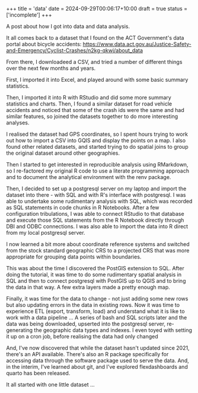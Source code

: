+++
title = 'data'
date = 2024-09-29T00:06:17+10:00
draft = true
status = ['incomplete']
+++

A post about how I got into data and data analysis.

It all comes back to a dataset that I found on the ACT Government's data portal about bicycle accidents: https://www.data.act.gov.au/Justice-Safety-and-Emergency/Cyclist-Crashes/n2kg-qkwj/about_data



From there, I downloadeed a CSV, and tried a number of different things over the next few months and years.

First, I imported it into Excel, and played around with some basic summary statistics.

Then, I imported it into R with RStudio and did some more summary statistics and charts. Then, I found a similar dataset for road vehicle accidents and noticed that some of the crash ids were the same and had similar features, so joined the datasets together to do more interesting analyses.

I realised the dataset had GPS coordinates, so I spent hours trying to work out how to import a CSV into GQIS and display the points on a map. I also found other related datasets, and started trying to do spatial joins to group the original dataset around other geographies.

Then I started to get interested in reproducible analysis using RMarkdown, so I re-factored my original R code to use a literate programming approach and to document the analytical environment with the renv package.

Then, I decided to set up a postgresql server on my laptop and import the dataset into there - with SQL and with R's interface with postgresql. I was able to undertake some rudimentary analysis with SQL, which was recorded as SQL statements in code chunks in R Notebooks. After a few configuration tribulations, I was able to connect RStudio to that database and execute those SQL statements from the R Notebook directly through DBI and ODBC connections. I was also able to import the data into R direct from my local postgresql server.

I now learned a bit more about coordinate reference systems and switched from the stock standard geographic CRS to a projected CRS that was more appropriate for grouping data points within boundaries.

This was about the time I discovered the PostGIS extension to SQL. After doing the tutorial, it was time to do some rudimentary spatial analysis in SQL and then to connect postgresql with PostGIS up to QGIS and to bring the data in that way. A few extra layers made a pretty enough map.

Finally, it was time for the data to change - not just adding some new rows but also updating errors in the data in existing rows. Now it was time to experience ETL (export, transform, load) and understand what it is like to work with a data pipeline ... A series of bash and SQL scripts later and the data was being downloaded, upserted into the postgresql server, re-generating the geographic data types and indexes. I even toyed with setting it up on a cron job, before realising the data had only changed 

And, I've now discovered that while the dataset hasn't updated since 2021, there's an API available. There's also an R package specifically for accessing data through the software package used to serve the data. And, in the interim, I've learned about git, and I've explored flexdashboards and quarto has been released.

It all started with one little dataset ...